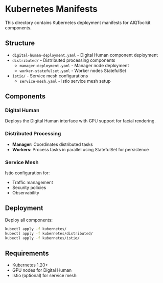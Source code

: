 # Kubernetes Manifests

This directory contains Kubernetes deployment manifests for AIQToolkit components.

## Structure

- `digital-human-deployment.yaml` - Digital Human component deployment
- `distributed/` - Distributed processing components
  - `manager-deployment.yaml` - Manager node deployment
  - `worker-statefulset.yaml` - Worker nodes StatefulSet
- `istio/` - Service mesh configurations
  - `service-mesh.yaml` - Istio service mesh setup

## Components

### Digital Human
Deploys the Digital Human interface with GPU support for facial rendering.

### Distributed Processing
- **Manager**: Coordinates distributed tasks
- **Workers**: Process tasks in parallel using StatefulSet for persistence

### Service Mesh
Istio configuration for:
- Traffic management
- Security policies
- Observability

## Deployment

Deploy all components:
```bash
kubectl apply -f kubernetes/
kubectl apply -f kubernetes/distributed/
kubectl apply -f kubernetes/istio/
```

## Requirements

- Kubernetes 1.20+
- GPU nodes for Digital Human
- Istio (optional) for service mesh